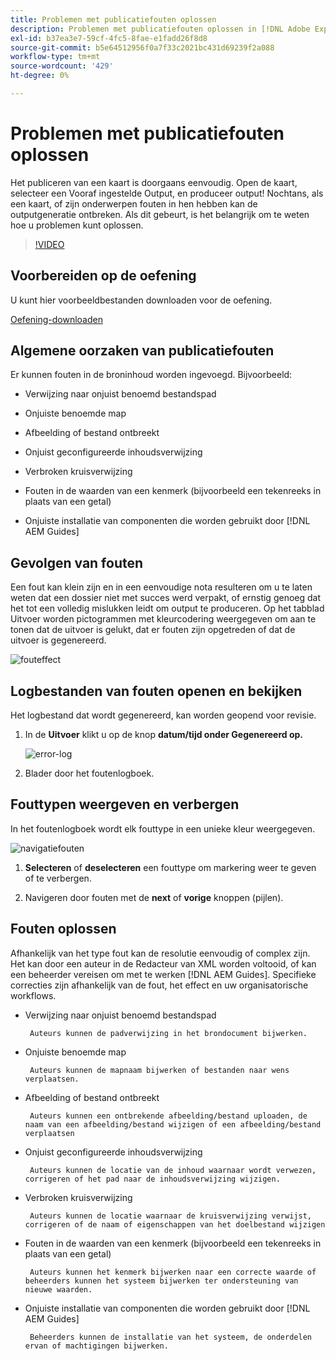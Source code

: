 ```yaml
---
title: Problemen met publicatiefouten oplossen
description: Problemen met publicatiefouten oplossen in [!DNL Adobe Experience Manager Guides]
exl-id: b37ea3e7-59cf-4fc5-8fae-e1fadd26f8d8
source-git-commit: b5e64512956f0a7f33c2021bc431d69239f2a088
workflow-type: tm+mt
source-wordcount: '429'
ht-degree: 0%

---
```


# Problemen met publicatiefouten oplossen

Het publiceren van een kaart is doorgaans eenvoudig. Open de kaart, selecteer een Vooraf ingestelde Output, en produceer output! Nochtans, als een kaart, of zijn onderwerpen fouten in hen hebben kan de outputgeneratie ontbreken. Als dit gebeurt, is het belangrijk om te weten hoe u problemen kunt oplossen.

>[!VIDEO](https://video.tv.adobe.com/v/338990)

## Voorbereiden op de oefening

U kunt hier voorbeeldbestanden downloaden voor de oefening.

[Oefening-downloaden](assets/exercises/publishing-basic-to-advanced.zip)

## Algemene oorzaken van publicatiefouten

Er kunnen fouten in de broninhoud worden ingevoegd. Bijvoorbeeld:

* Verwijzing naar onjuist benoemd bestandspad

* Onjuiste benoemde map

* Afbeelding of bestand ontbreekt

* Onjuist geconfigureerde inhoudsverwijzing

* Verbroken kruisverwijzing

* Fouten in de waarden van een kenmerk (bijvoorbeeld een tekenreeks in plaats van een getal)

* Onjuiste installatie van componenten die worden gebruikt door [!DNL AEM Guides]

## Gevolgen van fouten

Een fout kan klein zijn en in een eenvoudige nota resulteren om u te laten weten dat een dossier niet met succes werd verpakt, of ernstig genoeg dat het tot een volledig mislukken leidt om output te produceren. Op het tabblad Uitvoer worden pictogrammen met kleurcodering weergegeven om aan te tonen dat de uitvoer is gelukt, dat er fouten zijn opgetreden of dat de uitvoer is gegenereerd.

![fouteffect](images/error-impact.png)

## Logbestanden van fouten openen en bekijken

Het logbestand dat wordt gegenereerd, kan worden geopend voor revisie.

1. In de **Uitvoer** klikt u op de knop **datum/tijd onder Gegenereerd op.**

   ![error-log](images/error-log.png)

2. Blader door het foutenlogboek.

## Fouttypen weergeven en verbergen

In het foutenlogboek wordt elk fouttype in een unieke kleur weergegeven.

![navigatiefouten](images/navigate-errors.png)

1. **Selecteren** of **deselecteren** een fouttype om markering weer te geven of te verbergen.

2. Navigeren door fouten met de **next** of **vorige** knoppen (pijlen).

## Fouten oplossen

Afhankelijk van het type fout kan de resolutie eenvoudig of complex zijn. Het kan door een auteur in de Redacteur van XML worden voltooid, of kan een beheerder vereisen om met te werken [!DNL AEM Guides]. Specifieke correcties zijn afhankelijk van de fout, het effect en uw organisatorische workflows.

* Verwijzing naar onjuist benoemd bestandspad

       Auteurs kunnen de padverwijzing in het brondocument bijwerken.
       
   
* Onjuiste benoemde map

       Auteurs kunnen de mapnaam bijwerken of bestanden naar wens verplaatsen.
       
   
* Afbeelding of bestand ontbreekt

       Auteurs kunnen een ontbrekende afbeelding/bestand uploaden, de naam van een afbeelding/bestand wijzigen of een afbeelding/bestand verplaatsen
       
   
* Onjuist geconfigureerde inhoudsverwijzing

       Auteurs kunnen de locatie van de inhoud waarnaar wordt verwezen, corrigeren of het pad naar de inhoudsverwijzing wijzigen.
       
   
* Verbroken kruisverwijzing

       Auteurs kunnen de locatie waarnaar de kruisverwijzing verwijst, corrigeren of de naam of eigenschappen van het doelbestand wijzigen
       
   
* Fouten in de waarden van een kenmerk (bijvoorbeeld een tekenreeks in plaats van een getal)

       Auteurs kunnen het kenmerk bijwerken naar een correcte waarde of beheerders kunnen het systeem bijwerken ter ondersteuning van nieuwe waarden.
       
   
* Onjuiste installatie van componenten die worden gebruikt door [!DNL AEM Guides]

       Beheerders kunnen de installatie van het systeem, de onderdelen ervan of machtigingen bijwerken.
       
   